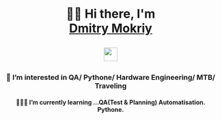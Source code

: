 <h1 align="center"> 🤙🏻 Hi there, I'm
<div class="badge-base LI-profile-badge" data-locale="ru_RU" data-size="medium" data-theme="dark" data-type="VERTICAL" data-vanity="dmitrymkv" data-version="v1"><a class="badge-base__link LI-simple-link" href="https://ru.linkedin.com/in/dmitrymkv?trk=profile-badge">Dmitry Mokriy</a>
</div>
              
</a> 
  
<img src="https://github.com/blackcater/blackcater/raw/main/images/Hi.gif" height="32"/></h1>
<h3 align="center">👀 I’m interested in QA/ Pythone/ Hardware Engineering/ MTB/ Traveling</h3>
<h4 align="center">👨🏻‍💻 I’m currently learning …QA(Test & Planning) Automatisation. Pythone. </h4>


              
<!---
Dmitry-Mk-V/Dmitry-Mk-V is a ✨ special ✨ repository because its `README.md` (this file) appears on your GitHub profile.
You can click the Preview link to take a look at your changes.
--->

